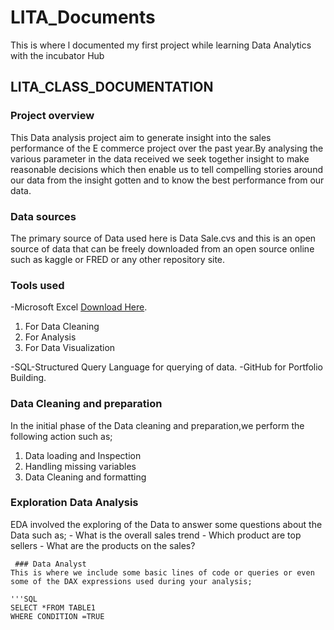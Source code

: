# LITA_Documents
This is where l documented my first project while learning Data Analytics with the incubator Hub
## LITA_CLASS_DOCUMENTATION

### Project overview 
This Data analysis project aim to generate insight into the sales performance of the E commerce project over the past year.By analysing the various parameter in the data received we seek together insight to make reasonable decisions which then enable us to tell compelling stories around our data from the insight gotten and to know the best performance from our data.

### Data sources 
The primary source of Data used here is Data Sale.cvs and this is an open source of data that can be freely downloaded from an open source online such as kaggle or FRED or any other repository site.

### Tools used 
-Microsoft Excel [Download Here](+www.microsoft.com).
1. For Data Cleaning 
2. For Analysis
3. For Data Visualization

 -SQL-Structured Query Language for querying of data.
 -GitHub for Portfolio Building.

 ### Data Cleaning and preparation 
 In the initial phase of the Data cleaning and preparation,we perform the following action such as;
  1. Data loading and Inspection
  2. Handling missing variables
  3. Data Cleaning and formatting

  ### Exploration Data Analysis 
  EDA involved the exploring of the Data to answer some questions about the Data such as;
    - What is the overall sales trend 
    - Which product are top sellers 
    - What are the products on the sales?

     ### Data Analyst 
    This is where we include some basic lines of code or queries or even some of the DAX expressions used during your analysis;
  
    '''SQL
    SELECT *FROM TABLE1
    WHERE CONDITION =TRUE 
